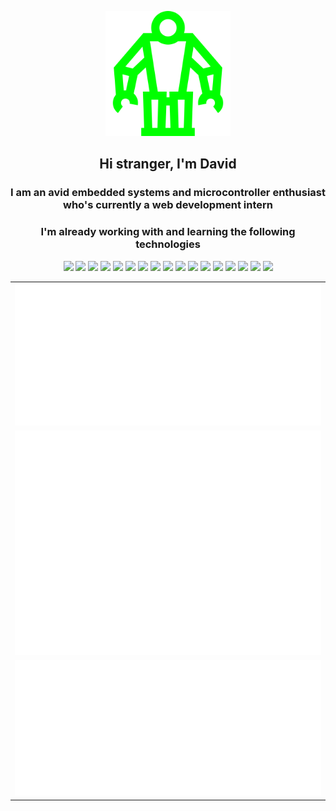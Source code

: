 
<p align="center"><img src="/systemancer.svg" width="200"></p>
<h2 align="center">Hi stranger, I'm David</h1>
<h3 align="center">I am an avid embedded systems and microcontroller enthusiast who's currently a web development intern </h3>





<h3 align="center">I'm already working with and learning the following technologies</h3>
<p align="center">
	<img src="https://cdn.jsdelivr.net/gh/devicons/devicon@latest/icons/svelte/svelte-original.svg" width="40"/>
	<img src="https://cdn.jsdelivr.net/gh/devicons/devicon@latest/icons/arduino/arduino-original.svg" width="40"/> 
	<img src="https://cdn.jsdelivr.net/gh/devicons/devicon@latest/icons/typescript/typescript-original.svg" width="40"/> 
	<img src="https://cdn.jsdelivr.net/gh/devicons/devicon@latest/icons/c/c-original.svg" width="40"/> 
	<img src="https://cdn.jsdelivr.net/gh/devicons/devicon@latest/icons/github/github-original.svg" width="40"/> 
	<img src="https://cdn.jsdelivr.net/gh/devicons/devicon@latest/icons/matlab/matlab-original.svg" width="40"/> 
	<img src="https://cdn.jsdelivr.net/gh/devicons/devicon@latest/icons/nodejs/nodejs-original.svg" width="40"/> 
	<img src="https://cdn.jsdelivr.net/gh/devicons/devicon@latest/icons/prisma/prisma-original.svg" width="40"/> 
	<img src="https://cdn.jsdelivr.net/gh/devicons/devicon@latest/icons/html5/html5-original.svg" width="40"/> 
	<img src="https://cdn.jsdelivr.net/gh/devicons/devicon@latest/icons/css3/css3-original.svg" width="40"/> 
	<img src="https://cdn.jsdelivr.net/gh/devicons/devicon@latest/icons/javascript/javascript-original.svg" width="40"/> 
	<img src="https://cdn.jsdelivr.net/gh/devicons/devicon@latest/icons/archlinux/archlinux-original.svg" width="40"/> 
	<img src="https://cdn.jsdelivr.net/gh/devicons/devicon/icons/linux/linux-original.svg" width="40"/> 
	<img src="https://cdn.jsdelivr.net/gh/devicons/devicon/icons/bash/bash-original.svg" width="40"/> 
	<img src="https://cdn.jsdelivr.net/gh/devicons/devicon/icons/vscode/vscode-original.svg" width="40"/> 
	<img src="https://cdn.jsdelivr.net/gh/devicons/devicon/icons/markdown/markdown-original.svg" width="40" /> 
	<img src="https://cdn.jsdelivr.net/gh/devicons/devicon/icons/nginx/nginx-original.svg" width="40"/> 
</p>

<table>
  <tr>
    <td><img src="/metrics.classic.svg" alt="Metrics"></td>
  </tr>
  <tr>
    <td><img src="/metrics.plugin.habits.facts.svg" alt="Metrics"></td>
  </tr>
  <tr>
    <td><img src="/metrics.plugin.achievements.compact.svg" alt="Facts"></td>
  </tr>
</table>


<!--
**davidstrasak/davidstrasak** is a ✨ _special_ ✨ repository because its `README.md` (this file) appears on your GitHub profile.

Here are some ideas to get you started:

- 🔭 I’m currently working on ...
- 🌱 I’m currently learning ...
- 👯 I’m looking to collaborate on ...
- 🤔 I’m looking for help with ...
- 💬 Ask me about ...
- 📫 How to reach me: ...
- 😄 Pronouns: ...
- ⚡ Fun fact: ...
-->
